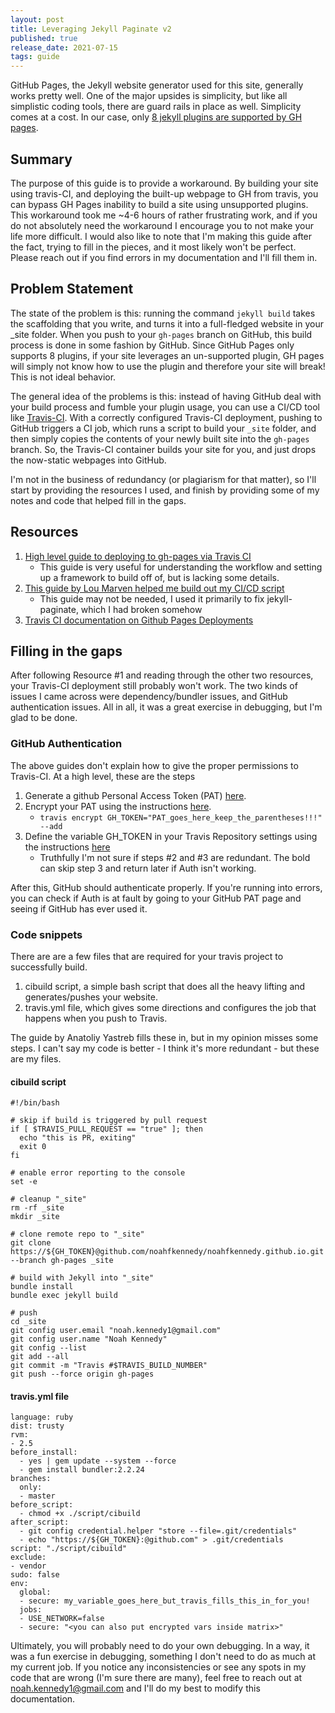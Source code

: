 ```yaml
---
layout: post
title: Leveraging Jekyll Paginate v2 
published: true
release_date: 2021-07-15
tags: guide 
---
```


GitHub Pages, the Jekyll website generator used for this site, generally works pretty well. One of the major upsides is simplicity, but like all simplistic coding tools, there are guard rails in place as well. Simplicity comes at a cost. In our case, only [8 jekyll plugins are supported by GH pages](https://docs.github.com/en/pages/setting-up-a-github-pages-site-with-jekyll/about-github-pages-and-jekyll). 

## Summary

The purpose of this guide is to provide a workaround. By building your site using travis-CI, and deploying the built-up webpage to GH from travis, you can bypass GH Pages inability to build a site using unsupported plugins. This workaround took me ~4-6 hours of rather frustrating work, and if you do not absolutely need the workaround I encourage you to not make your life more difficult. I would also like to note that I'm making this guide after the fact, trying to fill in the pieces, and it most likely won't be perfect. Please reach out if you find errors in my documentation and I'll fill them in. 

## Problem Statement

The state of the problem is this: running the command `jekyll build` takes the scaffolding that you write, and turns it into a full-fledged website in your _site folder. When you push to your `gh-pages` branch on GitHub, this build process is done in some fashion by GitHub. Since GitHub Pages only supports 8 plugins, if your site leverages an un-supported plugin, GH pages will simply not know how to use the plugin and therefore your site will break! This is not ideal behavior. 

The general idea of the problems is this: instead of having GitHub deal with your build process and fumble your plugin usage, you can use a CI/CD tool like [Travis-CI](https://travis-ci.com/). With a correctly configured Travis-CI deployment, pushing to GitHub triggers a CI job, which runs a script to build your `_site` folder, and then simply copies the contents of your newly built site into the `gh-pages` branch. So, the Travis-CI container builds your site for you, and just drops the now-static webpages into GitHub. 

I'm not in the business of redundancy (or plagiarism for that matter), so I'll start by providing the resources I used, and finish by providing some of my notes and code that helped fill in the gaps. 

## Resources 
1. [High level guide to deploying to gh-pages via Travis CI](https://ayastreb.me/deploy-jekyll-to-github-pages-with-travis-ci/)
    - This guide is very useful for understanding the workflow and setting up a framework to build off of, but is lacking some details. 
2. [This guide by Lou Marven helped me build out my CI/CD script](https://www.loumarven.dev/2020/02/23/getting-a-good-old-jekyll-theme-to-work-on-gitlab-pages/)
    - This guide may not be needed, I used it primarily to fix jekyll-paginate, which I had broken somehow 
3. [Travis CI documentation on Github Pages Deployments](https://docs.travis-ci.com/user/deployment/pages/)


## Filling in the gaps 

After following Resource #1 and reading through the other two resources, your Travis-CI deployment still probably won't work. The two kinds of issues I came across were dependency/bundler issues, and GitHub authentication issues. All in all, it was a great exercise in debugging, but I'm glad to be done. 

### GitHub Authentication 

The above guides don't explain how to give the proper permissions to Travis-CI. At a high level, these are the steps 
1. Generate a github Personal Access Token (PAT) [here](https://github.com/settings/tokens). 
2. Encrypt your PAT using the instructions [here](https://docs.travis-ci.com/user/environment-variables#encrypting-environment-variables). 
    - `travis encrypt GH_TOKEN="PAT_goes_here_keep_the_parentheses!!!" --add`
3. Define the variable GH_TOKEN in your Travis Repository settings using the instructions [here](https://docs.travis-ci.com/user/environment-variables#defining-variables-in-repository-settings) 
    - Truthfully I'm not sure if steps #2 and #3 are redundant. The bold can skip step 3 and return later if Auth isn't working. 

After this, GitHub should authenticate properly. If you're running into errors, you can check if Auth is at fault by going to your GitHub PAT page and seeing if GitHub has ever used it. 

### Code snippets 

There are are a few files that are required for your travis project to successfully build. 

1. cibuild script, a simple bash script that does all the heavy lifting and generates/pushes your website.
2. travis.yml file, which gives some directions and configures the job that happens when you push to Travis. 

The guide by Anatoliy Yastreb fills these in, but in my opinion misses some steps. I can't say my code is better - I think it's more redundant - but these are my files. 

#### cibuild script

````
#!/bin/bash

# skip if build is triggered by pull request
if [ $TRAVIS_PULL_REQUEST == "true" ]; then
  echo "this is PR, exiting"
  exit 0
fi

# enable error reporting to the console
set -e

# cleanup "_site"
rm -rf _site
mkdir _site

# clone remote repo to "_site"
git clone https://${GH_TOKEN}@github.com/noahfkennedy/noahfkennedy.github.io.git --branch gh-pages _site

# build with Jekyll into "_site"
bundle install
bundle exec jekyll build

# push
cd _site
git config user.email "noah.kennedy1@gmail.com"
git config user.name "Noah Kennedy"
git config --list 
git add --all
git commit -m "Travis #$TRAVIS_BUILD_NUMBER"
git push --force origin gh-pages
````

#### travis.yml file 
````
language: ruby
dist: trusty
rvm:
- 2.5
before_install:
  - yes | gem update --system --force
  - gem install bundler:2.2.24
branches:
  only:
  - master
before_script:
  - chmod +x ./script/cibuild
after_script:
  - git config credential.helper "store --file=.git/credentials"
  - echo "https://${GH_TOKEN}:@github.com" > .git/credentials
script: "./script/cibuild"
exclude:
- vendor
sudo: false
env:
  global:
  - secure: my_variable_goes_here_but_travis_fills_this_in_for_you!
  jobs:
  - USE_NETWORK=false
  - secure: "<you can also put encrypted vars inside matrix>"
````

Ultimately, you will probably need to do your own debugging. In a way, it was a fun exercise in debugging, something I don't need to do as much at my current job. If you notice any inconsistencies or see any spots in my code that are wrong (I'm sure there are many), feel free to reach out at noah.kennedy1@gmail.com and I'll do my best to modify this documentation. 